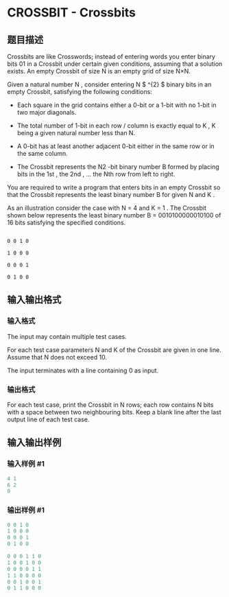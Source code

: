 # CROSSBIT - Crossbits

## 题目描述

Crossbits are like Crosswords; instead of entering words you enter binary bits 01 in a Crossbit under certain given conditions, assuming that a solution exists. An empty Crossbit of size N is an empty grid of size N×N.

Given a natural number N , consider entering N $ ^{2} $ binary bits in an empty Crossbit, satisfying the following conditions:

- Each square in the grid contains either a 0-bit or a 1-bit with no 1-bit in two major diagonals.

- The total number of 1-bit in each row / column is exactly equal to K , K being a given natural number less than N.

- A 0-bit has at least another adjacent 0-bit either in the same row or in the same column.

- The Crossbit represents the N2 -bit binary number B formed by placing bits in the 1st , the 2nd , ... the Nth row from left to right.

You are required to write a program that enters bits in an empty Crossbit so that the Crossbit represents the least binary number B for given N and K .

As an illustration consider the case with N = 4 and K = 1 . The Crossbit shown below represents the least binary number B = 0010100000010100 of 16 bits satisfying the specified conditions.

```

0 0 1 0

1 0 0 0

0 0 0 1

0 1 0 0

```

## 输入输出格式

### 输入格式

The input may contain multiple test cases.

For each test case parameters N and K of the Crossbit are given in one line. Assume that N does not exceed 10.

The input terminates with a line containing 0 as input.

### 输出格式

 For each test case, print the Crossbit in N rows; each row contains N bits with a space between two neighbouring bits. Keep a blank line after the last output line of each test case.

## 输入输出样例

### 输入样例 #1

```cpp
4 1
6 2
0
```


### 输出样例 #1

```cpp
0 0 1 0 
1 0 0 0 
0 0 0 1 
0 1 0 0 

0 0 0 1 1 0 
1 0 0 1 0 0 
0 0 0 0 1 1 
1 1 0 0 0 0 
0 0 1 0 0 1 
0 1 1 0 0 0
```


